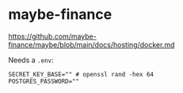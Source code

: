 # maybe-finance

https://github.com/maybe-finance/maybe/blob/main/docs/hosting/docker.md

Needs a `.env`:

```
SECRET_KEY_BASE="" # openssl rand -hex 64
POSTGRES_PASSWORD=""
```
